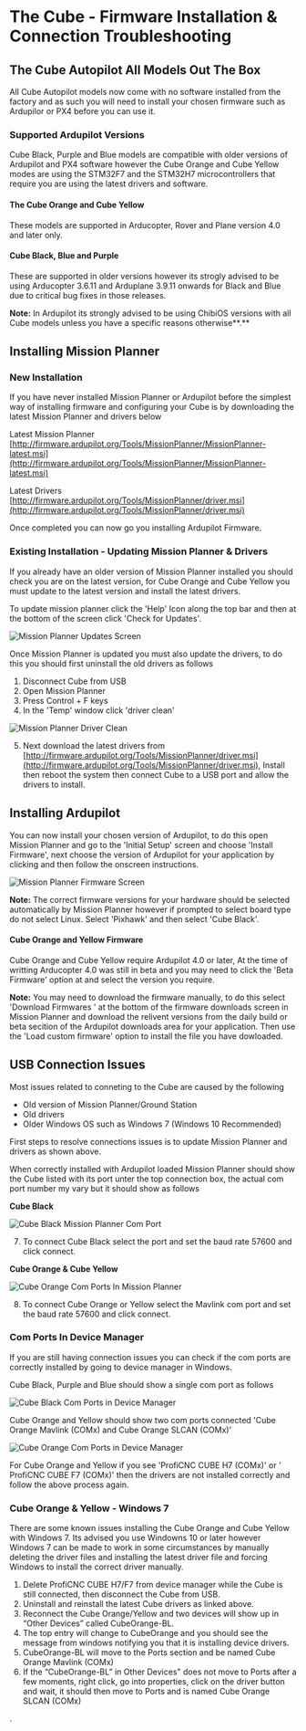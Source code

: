 # The Cube  -  Firmware Installation & Connection  Troubleshooting

## The Cube Autopilot All Models Out The Box

All Cube Autopilot models now come with no software installed from the factory and as such you will need to install your chosen firmware such as Ardupilor or PX4 before you can use it. 

### Supported Ardupilot Versions

Cube Black, Purple and Blue models are compatible with older versions of Ardupilot and PX4 software however the Cube Orange and Cube Yellow modes are using the STM32F7 and the STM32H7 microcontrollers that require you are using the latest drivers and software. 

#### The Cube Orange and Cube Yellow 

These models are supported in Arducopter, Rover and Plane version 4.0 and later only. 

#### Cube Black, Blue and Purple

These are supported in older versions however its strogly advised to be using Arducopter 3.6.11 and Arduplane 3.9.11 onwards for Black and Blue due to critical bug fixes in those releases. 

**Note:** In Ardupilot its strongly advised to be using ChibiOS versions with all Cube models unless you have a specific reasons otherwise**.**

## **Installing Mission Planner**  

### New Installation

If you have never installed Mission Planner or Ardupilot before the simplest way of installing firmware and configuring your Cube is by downloading the latest Mission Planner and drivers below 

Latest Mission Planner [http://firmware.ardupilot.org/Tools/MissionPlanner/MissionPlanner-latest.msi](http://firmware.ardupilot.org/Tools/MissionPlanner/MissionPlanner-latest.msi)

Latest Drivers  [http://firmware.ardupilot.org/Tools/MissionPlanner/driver.msi](http://firmware.ardupilot.org/Tools/MissionPlanner/driver.msi)

Once completed you can now go you installing Ardupilot Firmware. 

### Existing Installation - Updating Mission Planner & Drivers

If you already have an older version of Mission Planner installed you should check you are on the latest version, for Cube Orange and Cube Yellow you must update to the latest version and install the latest drivers. 

To update mission planner click the 'Help' Icon along the top bar and then at the bottom of the screen click 'Check for Updates'. 

![Mission Planner Updates Screen](../../.gitbook/assets/mission-planner-updates.JPG)

Once Mission Planner is updated you must also update the drivers, to do this you should first uninstall the old drivers as follows

1. Disconnect Cube from USB 
2. Open Mission Planner
3. Press Control + F keys
4. In the 'Temp' window click 'driver clean'

![Mission Planner Driver Clean](../../.gitbook/assets/mission-planner-driver-clean.jpg)

5. Next download the latest drivers from [http://firmware.ardupilot.org/Tools/MissionPlanner/driver.msi](http://firmware.ardupilot.org/Tools/MissionPlanner/driver.msi), Install then reboot the system then connect Cube to a USB port and allow the drivers to install. 

## Installing Ardupilot

You can now install your chosen version of Ardupilot, to do this open Mission Planner and go to the 'Initial Setup' screen and choose 'Install Firmware', next choose the version of Ardupilot for your application by clicking and then follow the onscreen instructions. 

![Mission Planner Firmware Screen](../../.gitbook/assets/mission-planner-firmware.JPG)

**Note:** The correct firmware versions for your hardware should be selected automatically by Mission Planner however if prompted to select board type do not select Linux.  Select 'Pixhawk' and then select 'Cube Black'. 

#### Cube Orange and Yellow Firmware

Cube Orange and Cube Yellow require Ardupilot 4.0 or later, At the time of writting Arducopter 4.0 was still in beta and you may need to click the 'Beta Firmware' option at and select the version you require.

**Note:** You may need to download the firmware manually,  to do this select 'Download Firmwares ' at the bottom of the firmware downloads screen in Mission Planner and download the relivent versions from the daily build or beta secition of the Ardupilot downloads area for your application. Then use the 'Load custom firmware' option to install the file you have dowloaded.  

## USB Connection Issues

Most issues related to conneting to the Cube are caused by the following 

* Old version of Mission Planner/Ground Station
* Old drivers
* Older Windows OS such as Windows 7 \(Windows 10 Recommended\) 

First steps to resolve connections issues is to update Mission Planner and drivers as shown above.

When correctly installed with Ardupilot loaded Mission Planner should show the Cube listed with its port unter the top connection box, the actual com port number my vary but it should show as follows 

**Cube Black**

![Cube Black Mission Planner Com Port](../../.gitbook/assets/cube-black-mp-com-port.jpg)

7. To connect Cube Black select the port and set the baud rate 57600 and click connect. 

**Cube Orange & Cube Yellow** 

![Cube Orange Com Ports In Mission Planner](../../.gitbook/assets/cube-orange-mp-com-ports.jpg)

8. To connect Cube Orange or Yellow select the Mavlink com port and set the baud rate 57600 and click connect. 

### Com Ports In Device Manager

If you are still having connection issues you can check if the com ports are correctly installed by going to device manager in Windows. 

Cube Black, Purple and Blue should show a single com port as follows

![Cube Black Com Ports in Device Manager ](../../.gitbook/assets/cube-black-device-manager-port.jpg)

Cube Orange and Yellow should show two com ports connected  'Cube Orange Mavlink \(COMx\) and Cube Orange SLCAN \(COMx\)'

![Cube Orange Com Ports in Device Manager ](../../.gitbook/assets/cube-orange-device-manager-ports.jpg)

For Cube Orange and Yellow if you see 'ProfiCNC CUBE H7 \(COMx\)'  or ' ProfiCNC CUBE F7 \(COMx\)'  then the drivers are not installed correctly and follow the above process again. 

### Cube Orange & Yellow - Windows 7 

There are some known issues installing the Cube Orange and Cube Yellow with Windows 7. Its advised you use Windowns 10 or later however Windows 7 can be made to work in some circumstances by manually deleting the driver files and installing the latest driver file and forcing Windows to install the correct driver manually.

1. Delete ProfiCNC CUBE H7/F7 from device manager while the Cube is still connected, then disconnect the Cube from USB.
2. Uninstall and reinstall the latest Cube drivers as linked above.
3. Reconnect the Cube Orange/Yellow and two devices will show up in “Other Devices” called CubeOrange-BL. 
4. The top entry will change to CubeOrange and you should see the message from windows notifying you that it is installing device drivers.
5. CubeOrange-BL will move to the Ports section and be named Cube Orange Mavlink \(COMx\)
6. If the “CubeOrange-BL” in Other Devices" does not move to Ports after a few moments, right click, go into properties, click on the driver button and wait, it should then move to Ports and is named Cube Orange SLCAN \(COMx\)

.

